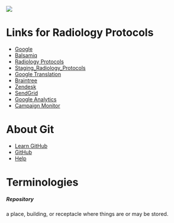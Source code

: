 <img src="http://content.screencast.com/users/MichaelLyon/folders/Jing/media/abbc9871-dcaf-4483-91a0-cf3f434a72fb/2013-09-30_1027.png"></img>

<h1>
Links for Radiology Protocols
</h1>

* [Google](http://google.com/) 
* [Balsamiq](http://Balsamiq.com)
* [Radiology Protocols](https://RadiologyProtocols.com)
* [Staging_Radiology_Protocols](http://Staging.radiologyprotocols.com)
* [Google Translation](http://translate.google.com/)
* [Braintree](https://braintreegateway.com/)
* [Zendesk](http://help.radiologyprotocols.com/)
* [SendGrid](http://sendgrid.com/)
* [Google Analytics](http://Google.com/analytics)
* [Campaign Monitor](https://cramerdev.createsend.com/login.aspx)

<h1>
About Git
</h1>

* [Learn GitHub](http://try.github.io/levels/1/challenges/1)
* [GitHub](http://github.com/)
* [Help](https://help.github.com/)

<h1>
Terminologies
</h1>

<h5>
Repository
</h5>
<p> a place, building, or receptacle where things are or may be stored. </p>

